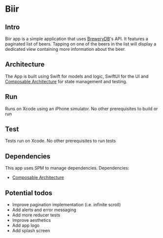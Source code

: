 # Biir
## Intro
Biir app is a simple application that uses [BreweryDB](https://www.brewerydb.com/)'s API. It features a paginated list of beers. Tapping on one of the beers in the list will display a dedicated view containing more information about the beer.

## Architecture
The App is built using Swift for models and logic, SwiftUI for the UI and [Composable Architecture](https://github.com/pointfreeco/swift-composable-architecture) for state management and testing.

## Run
Runs on Xcode using an iPhone simulator. No other prerequisites to build or run

## Test
Tests run on Xcode. No other prerequisites to run tests

## Dependencies
This app uses SPM to manage dependencies.
Dependencies:
- [Composable Architecture](https://github.com/pointfreeco/swift-composable-architecture)

## Potential todos
- Improve pagination implementation (i.e. infinite scroll)
- Add alerts and error messaging
- Add more reducer tests
- Improve aesthetics
- Add app logo
- Add splash screen
